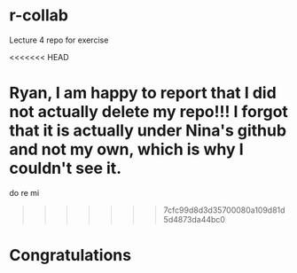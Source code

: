 # r-collab
Lecture 4 repo for exercise

<<<<<<< HEAD

Ryan, I am happy to report that I did not actually delete my repo!!! I forgot 
that it is actually under Nina's github and not my  own, which is why I couldn't see it.
=======


do re mi
>>>>>>> 7cfc99d8d3d35700080a109d81d5d4873da44bc0

# Congratulations